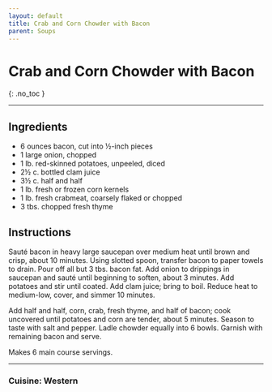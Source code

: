 ```yaml
---
layout: default
title: Crab and Corn Chowder with Bacon
parent: Soups
---
```


# Crab and Corn Chowder with Bacon
{: .no_toc }

---

## Ingredients
<ul>
	<li>6 ounces bacon, cut into ½-inch pieces</li>
	<li>1 large onion, chopped</li>
	<li>1 lb. red-skinned potatoes, unpeeled, diced</li>
	<li>2½ c. bottled clam juice</li>
	<li>3½ c. half and half</li>
	<li>1 lb. fresh or frozen corn kernels</li>
	<li>1 lb. fresh crabmeat, coarsely flaked or chopped</li>
	<li>3 tbs. chopped fresh thyme</li>
</ul>

## Instructions
Sauté bacon in heavy large saucepan over medium heat until brown and crisp, about 10 minutes. Using slotted spoon, transfer bacon to paper towels to drain. Pour off all but 3 tbs. bacon fat. Add onion to drippings in saucepan and sauté until beginning to soften, about 3 minutes. Add potatoes and stir until coated. Add clam juice; bring to boil. Reduce heat to medium-low, cover, and simmer 10 minutes.

Add half and half, corn, crab, fresh thyme, and half of bacon; cook uncovered until potatoes and corn are tender, about 5 minutes. Season to taste with salt and pepper. Ladle chowder equally into 6 bowls. Garnish with remaining bacon and serve.

Makes 6 main course servings.

--- 

### Cuisine: Western